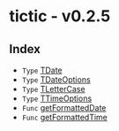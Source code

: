 # tictic - v0.2.5

## Index

- `Type` [TDate](type-alias.TDate.md)
- `Type` [TDateOptions](type-alias.TDateOptions.md)
- `Type` [TLetterCase](type-alias.TLetterCase.md)
- `Type` [TTimeOptions](type-alias.TTimeOptions.md)
- `Func` [getFormattedDate](function.getFormattedDate.md)
- `Func` [getFormattedTime](function.getFormattedTime.md)
